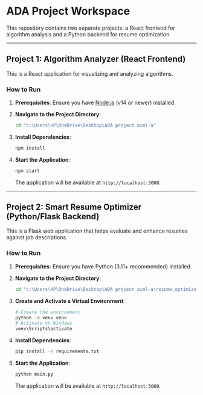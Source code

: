 # ADA Project Workspace

This repository contains two separate projects: a React frontend for algorithm analysis and a Python backend for resume optimization.

---

## Project 1: Algorithm Analyzer (React Frontend)

This is a React application for visualizing and analyzing algorithms.

### How to Run

1.  **Prerequisites**: Ensure you have [Node.js](https://nodejs.org/) (v14 or newer) installed.

2.  **Navigate to the Project Directory**:
    ```sh
    cd "c:\Users\HP\OneDrive\Desktop\ADA project aiml-a"
    ```

3.  **Install Dependencies**:
    ```sh
    npm install
    ```

4.  **Start the Application**:
    ```sh
    npm start
    ```
    The application will be available at `http://localhost:3000`.

---

## Project 2: Smart Resume Optimizer (Python/Flask Backend)

This is a Flask web application that helps evaluate and enhance resumes against job descriptions.

### How to Run

1.  **Prerequisites**: Ensure you have Python (3.11+ recommended) installed.

2.  **Navigate to the Project Directory**:
    ```sh
    cd "c:\Users\HP\OneDrive\Desktop\ADA project aiml-a\resume_optimizer (1)\DocumentParseHub"
    ```

3.  **Create and Activate a Virtual Environment**:
    ```sh
    # Create the environment
    python -m venv venv
    # Activate on Windows
    venv\Scripts\activate
    ```

4.  **Install Dependencies**:
    ```sh
    pip install -r requirements.txt
    ```

5.  **Start the Application**:
    ```sh
    python main.py
    ```
    The application will be available at `http://localhost:5000`.
